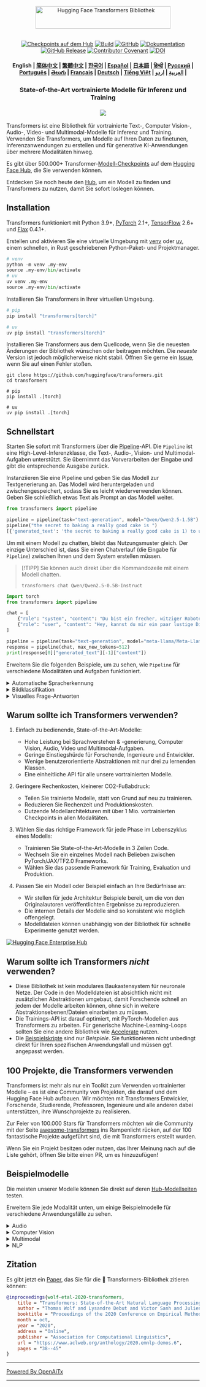 <!---
Copyright 2020 The HuggingFace Team. Alle Rechte vorbehalten.

Lizenziert unter der Apache License, Version 2.0 (die "Lizenz");
Sie dürfen diese Datei nur in Übereinstimmung mit der Lizenz verwenden.
Eine Kopie der Lizenz erhalten Sie unter

    http://www.apache.org/licenses/LICENSE-2.0

Sofern nicht durch geltendes Recht vorgeschrieben oder schriftlich vereinbart, wird die Software
vertrieben unter der Lizenz auf einer "AS IS"-BASIS, OHNE GEWÄHRLEISTUNG ODER BEDINGUNGEN JEGLICHER ART, weder ausdrücklich noch stillschweigend.
Siehe die Lizenz für die spezifischen Regeln und Einschränkungen.
-->

<p align="center">
  <picture>
    <source media="(prefers-color-scheme: dark)" srcset="https://huggingface.co/datasets/huggingface/documentation-images/raw/main/transformers-logo-dark.svg">
    <source media="(prefers-color-scheme: light)" srcset="https://huggingface.co/datasets/huggingface/documentation-images/raw/main/transformers-logo-light.svg">
    <img alt="Hugging Face Transformers Bibliothek" src="https://huggingface.co/datasets/huggingface/documentation-images/raw/main/transformers-logo-light.svg" width="352" height="59" style="max-width: 100%;">
  </picture>
  <br/>
  <br/>
</p>

<p align="center">
    <a href="https://huggingface.com/models"><img alt="Checkpoints auf dem Hub" src="https://img.shields.io/endpoint?url=https://huggingface.co/api/shields/models&color=brightgreen"></a>
    <a href="https://circleci.com/gh/huggingface/transformers"><img alt="Build" src="https://img.shields.io/circleci/build/github/huggingface/transformers/main"></a>
    <a href="https://github.com/huggingface/transformers/blob/main/LICENSE"><img alt="GitHub" src="https://img.shields.io/github/license/huggingface/transformers.svg?color=blue"></a>
    <a href="https://huggingface.co/docs/transformers/index"><img alt="Dokumentation" src="https://img.shields.io/website/http/huggingface.co/docs/transformers/index.svg?down_color=red&down_message=offline&up_message=online"></a>
    <a href="https://github.com/huggingface/transformers/releases"><img alt="GitHub Release" src="https://img.shields.io/github/release/huggingface/transformers.svg"></a>
    <a href="https://github.com/huggingface/transformers/blob/main/CODE_OF_CONDUCT.md"><img alt="Contributor Covenant" src="https://img.shields.io/badge/Contributor%20Covenant-v2.0%20adopted-ff69b4.svg"></a>
    <a href="https://zenodo.org/badge/latestdoi/155220641"><img src="https://zenodo.org/badge/155220641.svg" alt="DOI"></a>
</p>

<h4 align="center">
    <p>
        <b>English</b> |
        <a href="https://github.com/huggingface/transformers/blob/main/i18n/README_zh-hans.md">简体中文</a> |
        <a href="https://github.com/huggingface/transformers/blob/main/i18n/README_zh-hant.md">繁體中文</a> |
        <a href="https://github.com/huggingface/transformers/blob/main/i18n/README_ko.md">한국어</a> |
        <a href="https://github.com/huggingface/transformers/blob/main/i18n/README_es.md">Español</a> |
        <a href="https://github.com/huggingface/transformers/blob/main/i18n/README_ja.md">日本語</a> |
        <a href="https://github.com/huggingface/transformers/blob/main/i18n/README_hd.md">हिन्दी</a> |
        <a href="https://github.com/huggingface/transformers/blob/main/i18n/README_ru.md">Русский</a> |
        <a href="https://github.com/huggingface/transformers/blob/main/i18n/README_pt-br.md">Рortuguês</a> |
        <a href="https://github.com/huggingface/transformers/blob/main/i18n/README_te.md">తెలుగు</a> |
        <a href="https://github.com/huggingface/transformers/blob/main/i18n/README_fr.md">Français</a> |
        <a href="https://github.com/huggingface/transformers/blob/main/i18n/README_de.md">Deutsch</a> |
        <a href="https://github.com/huggingface/transformers/blob/main/i18n/README_vi.md">Tiếng Việt</a> |
        <a href="https://github.com/huggingface/transformers/blob/main/i18n/README_ar.md">العربية</a> |
        <a href="https://github.com/huggingface/transformers/blob/main/i18n/README_ur.md">اردو</a> |
    </p>
</h4>

<h3 align="center">
    <p>State-of-the-Art vortrainierte Modelle für Inferenz und Training</p>
</h3>

<h3 align="center">
    <a href="https://hf.co/course"><img src="https://huggingface.co/datasets/huggingface/documentation-images/resolve/main/course_banner.png"></a>
</h3>

Transformers ist eine Bibliothek für vortrainierte Text-, Computer Vision-, Audio-, Video- und Multimodal-Modelle für Inferenz und Training. Verwenden Sie Transformers, um Modelle auf Ihren Daten zu finetunen, Inferenzanwendungen zu erstellen und für generative KI-Anwendungen über mehrere Modalitäten hinweg.

Es gibt über 500.000+ Transformer-[Modell-Checkpoints](https://huggingface.co/models?library=transformers&sort=trending) auf dem [Hugging Face Hub](https://huggingface.com/models), die Sie verwenden können.

Entdecken Sie noch heute den [Hub](https://huggingface.com/), um ein Modell zu finden und Transformers zu nutzen, damit Sie sofort loslegen können.

## Installation

Transformers funktioniert mit Python 3.9+, [PyTorch](https://pytorch.org/get-started/locally/) 2.1+, [TensorFlow](https://www.tensorflow.org/install/pip) 2.6+ und [Flax](https://flax.readthedocs.io/en/latest/) 0.4.1+.

Erstellen und aktivieren Sie eine virtuelle Umgebung mit [venv](https://docs.python.org/3/library/venv.html) oder [uv](https://docs.astral.sh/uv/), einem schnellen, in Rust geschriebenen Python-Paket- und Projektmanager.

```py
# venv
python -m venv .my-env
source .my-env/bin/activate
# uv
uv venv .my-env
source .my-env/bin/activate
```

Installieren Sie Transformers in Ihrer virtuellen Umgebung.

```py
# pip
pip install "transformers[torch]"

# uv
uv pip install "transformers[torch]"
```

Installieren Sie Transformers aus dem Quellcode, wenn Sie die neuesten Änderungen der Bibliothek wünschen oder beitragen möchten. Die *neueste* Version ist jedoch möglicherweise nicht stabil. Öffnen Sie gerne ein [Issue](https://github.com/huggingface/transformers/issues), wenn Sie auf einen Fehler stoßen.

```shell
git clone https://github.com/huggingface/transformers.git
cd transformers

# pip
pip install .[torch]

# uv
uv pip install .[torch]
```

## Schnellstart

Starten Sie sofort mit Transformers über die [Pipeline](https://huggingface.co/docs/transformers/pipeline_tutorial)-API. Die `Pipeline` ist eine High-Level-Inferenzklasse, die Text-, Audio-, Vision- und Multimodal-Aufgaben unterstützt. Sie übernimmt das Vorverarbeiten der Eingabe und gibt die entsprechende Ausgabe zurück.

Instanziieren Sie eine Pipeline und geben Sie das Modell zur Textgenerierung an. Das Modell wird heruntergeladen und zwischengespeichert, sodass Sie es leicht wiederverwenden können. Geben Sie schließlich etwas Text als Prompt an das Modell weiter.

```py
from transformers import pipeline

pipeline = pipeline(task="text-generation", model="Qwen/Qwen2.5-1.5B")
pipeline("the secret to baking a really good cake is ")
[{'generated_text': 'the secret to baking a really good cake is 1) to use the right ingredients and 2) to follow the recipe exactly. the recipe for the cake is as follows: 1 cup of sugar, 1 cup of flour, 1 cup of milk, 1 cup of butter, 1 cup of eggs, 1 cup of chocolate chips. if you want to make 2 cakes, how much sugar do you need? To make 2 cakes, you will need 2 cups of sugar.'}]
```

Um mit einem Modell zu chatten, bleibt das Nutzungsmuster gleich. Der einzige Unterschied ist, dass Sie einen Chatverlauf (die Eingabe für `Pipeline`) zwischen Ihnen und dem System erstellen müssen.

> [!TIPP]
> Sie können auch direkt über die Kommandozeile mit einem Modell chatten.
> ```shell
> transformers chat Qwen/Qwen2.5-0.5B-Instruct
> ```

```py
import torch
from transformers import pipeline

chat = [
    {"role": "system", "content": "Du bist ein frecher, witziger Roboter, wie ihn Hollywood etwa 1986 sich vorgestellt hat."},
    {"role": "user", "content": "Hey, kannst du mir ein paar lustige Dinge sagen, die man in New York machen kann?"}
]

pipeline = pipeline(task="text-generation", model="meta-llama/Meta-Llama-3-8B-Instruct", torch_dtype=torch.bfloat16, device_map="auto")
response = pipeline(chat, max_new_tokens=512)
print(response[0]["generated_text"][-1]["content"])
```

Erweitern Sie die folgenden Beispiele, um zu sehen, wie `Pipeline` für verschiedene Modalitäten und Aufgaben funktioniert.

<details>
<summary>Automatische Spracherkennung</summary>

```py
from transformers import pipeline

pipeline = pipeline(task="automatic-speech-recognition", model="openai/whisper-large-v3")
pipeline("https://huggingface.co/datasets/Narsil/asr_dummy/resolve/main/mlk.flac")
{'text': ' I have a dream that one day this nation will rise up and live out the true meaning of its creed.'}
```

</details>

<details>
<summary>Bildklassifikation</summary>

<h3 align="center">
    <a><img src="https://huggingface.co/datasets/Narsil/image_dummy/raw/main/parrots.png"></a>
</h3>

```py
from transformers import pipeline

pipeline = pipeline(task="image-classification", model="facebook/dinov2-small-imagenet1k-1-layer")
pipeline("https://huggingface.co/datasets/Narsil/image_dummy/raw/main/parrots.png")
[{'label': 'macaw', 'score': 0.997848391532898},
 {'label': 'sulphur-crested cockatoo, Kakatoe galerita, Cacatua galerita',
  'score': 0.0016551691805943847},
 {'label': 'lorikeet', 'score': 0.00018523589824326336},
 {'label': 'African grey, African gray, Psittacus erithacus',
  'score': 7.85409429227002e-05},
 {'label': 'quail', 'score': 5.502637941390276e-05}]
```

</details>

<details>
<summary>Visuelles Frage-Antworten</summary>


<h3 align="center">
    <a><img src="https://huggingface.co/datasets/huggingface/documentation-images/resolve/main/transformers/tasks/idefics-few-shot.jpg"></a>
</h3>

```py
from transformers import pipeline

pipeline = pipeline(task="visual-question-answering", model="Salesforce/blip-vqa-base")
pipeline(
    image="https://huggingface.co/datasets/huggingface/documentation-images/resolve/main/transformers/tasks/idefics-few-shot.jpg",
    question="What is in the image?",
)
[{'answer': 'statue of liberty'}]
```

</details>

## Warum sollte ich Transformers verwenden?

1. Einfach zu bedienende, State-of-the-Art-Modelle:
    - Hohe Leistung bei Sprachverstehen & -generierung, Computer Vision, Audio, Video und Multimodal-Aufgaben.
    - Geringe Einstiegshürde für Forschende, Ingenieure und Entwickler.
    - Wenige benutzerorientierte Abstraktionen mit nur drei zu lernenden Klassen.
    - Eine einheitliche API für alle unsere vortrainierten Modelle.

1. Geringere Rechenkosten, kleinerer CO2-Fußabdruck:
    - Teilen Sie trainierte Modelle, statt von Grund auf neu zu trainieren.
    - Reduzieren Sie Rechenzeit und Produktionskosten.
    - Dutzende Modellarchitekturen mit über 1 Mio. vortrainierten Checkpoints in allen Modalitäten.

1. Wählen Sie das richtige Framework für jede Phase im Lebenszyklus eines Modells:
    - Trainieren Sie State-of-the-Art-Modelle in 3 Zeilen Code.
    - Wechseln Sie ein einzelnes Modell nach Belieben zwischen PyTorch/JAX/TF2.0 Frameworks.
    - Wählen Sie das passende Framework für Training, Evaluation und Produktion.

1. Passen Sie ein Modell oder Beispiel einfach an Ihre Bedürfnisse an:
    - Wir stellen für jede Architektur Beispiele bereit, um die von den Originalautoren veröffentlichten Ergebnisse zu reproduzieren.
    - Die internen Details der Modelle sind so konsistent wie möglich offengelegt.
    - Modelldateien können unabhängig von der Bibliothek für schnelle Experimente genutzt werden.

<a target="_blank" href="https://huggingface.co/enterprise">
    <img alt="Hugging Face Enterprise Hub" src="https://github.com/user-attachments/assets/247fb16d-d251-4583-96c4-d3d76dda4925">
</a><br>

## Warum sollte ich Transformers *nicht* verwenden?

- Diese Bibliothek ist kein modulares Baukastensystem für neuronale Netze. Der Code in den Modelldateien ist absichtlich nicht mit zusätzlichen Abstraktionen umgebaut, damit Forschende schnell an jedem der Modelle arbeiten können, ohne sich in weitere Abstraktionsebenen/Dateien einarbeiten zu müssen.
- Die Trainings-API ist darauf optimiert, mit PyTorch-Modellen aus Transformers zu arbeiten. Für generische Machine-Learning-Loops sollten Sie eine andere Bibliothek wie [Accelerate](https://huggingface.co/docs/accelerate) nutzen.
- Die [Beispielskripte]((https://github.com/huggingface/transformers/tree/main/examples)) sind nur *Beispiele*. Sie funktionieren nicht unbedingt direkt für Ihren spezifischen Anwendungsfall und müssen ggf. angepasst werden.

## 100 Projekte, die Transformers verwenden

Transformers ist mehr als nur ein Toolkit zum Verwenden vortrainierter Modelle – es ist eine Community von Projekten, die darauf und dem Hugging Face Hub aufbauen. Wir möchten mit Transformers Entwickler, Forschende, Studierende, Professoren, Ingenieure und alle anderen dabei unterstützen, ihre Wunschprojekte zu realisieren.

Zur Feier von 100.000 Stars für Transformers möchten wir die Community mit der Seite [awesome-transformers](./awesome-transformers.md) ins Rampenlicht rücken, auf der 100 fantastische Projekte aufgeführt sind, die mit Transformers erstellt wurden.

Wenn Sie ein Projekt besitzen oder nutzen, das Ihrer Meinung nach auf die Liste gehört, öffnen Sie bitte einen PR, um es hinzuzufügen!

## Beispielmodelle

Die meisten unserer Modelle können Sie direkt auf deren [Hub-Modellseiten](https://huggingface.co/models) testen.

Erweitern Sie jede Modalität unten, um einige Beispielmodelle für verschiedene Anwendungsfälle zu sehen.

<details>
<summary>Audio</summary>

- Audioklassifikation mit [Whisper](https://huggingface.co/openai/whisper-large-v3-turbo)
- Automatische Spracherkennung mit [Moonshine](https://huggingface.co/UsefulSensors/moonshine)
- Schlüsselworterkennung mit [Wav2Vec2](https://huggingface.co/superb/wav2vec2-base-superb-ks)
- Sprach-zu-Sprach-Generierung mit [Moshi](https://huggingface.co/kyutai/moshiko-pytorch-bf16)
- Text-zu-Audio mit [MusicGen](https://huggingface.co/facebook/musicgen-large)
- Text-zu-Sprache mit [Bark](https://huggingface.co/suno/bark)

</details>

<details>
<summary>Computer Vision</summary>

- Automatische Maskengenerierung mit [SAM](https://huggingface.co/facebook/sam-vit-base)
- Tiefenschätzung mit [DepthPro](https://huggingface.co/apple/DepthPro-hf)
- Bildklassifikation mit [DINO v2](https://huggingface.co/facebook/dinov2-base)
- Keypoint-Erkennung mit [SuperGlue](https://huggingface.co/magic-leap-community/superglue_outdoor)
- Keypoint-Matching mit [SuperGlue](https://huggingface.co/magic-leap-community/superglue)
- Objekterkennung mit [RT-DETRv2](https://huggingface.co/PekingU/rtdetr_v2_r50vd)
- Posenabschätzung mit [VitPose](https://huggingface.co/usyd-community/vitpose-base-simple)
- Universelle Segmentierung mit [OneFormer](https://huggingface.co/shi-labs/oneformer_ade20k_swin_large)
- Videoklassifikation mit [VideoMAE](https://huggingface.co/MCG-NJU/videomae-large)

</details>

<details>
<summary>Multimodal</summary>

- Audio oder Text zu Text mit [Qwen2-Audio](https://huggingface.co/Qwen/Qwen2-Audio-7B)
- Dokumenten-Fragebeantwortung mit [LayoutLMv3](https://huggingface.co/microsoft/layoutlmv3-base)
- Bild oder Text zu Text mit [Qwen-VL](https://huggingface.co/Qwen/Qwen2.5-VL-3B-Instruct)
- Bildbeschreibung mit [BLIP-2](https://huggingface.co/Salesforce/blip2-opt-2.7b)
- OCR-basiertes Dokumentenverständnis mit [GOT-OCR2](https://huggingface.co/stepfun-ai/GOT-OCR-2.0-hf)
- Tabellen-Fragebeantwortung mit [TAPAS](https://huggingface.co/google/tapas-base)
- Vereinheitlichtes multimodales Verstehen und Generieren mit [Emu3](https://huggingface.co/BAAI/Emu3-Gen)
- Vision zu Text mit [Llava-OneVision](https://huggingface.co/llava-hf/llava-onevision-qwen2-0.5b-ov-hf)
- Visuelles Frage-Antworten mit [Llava](https://huggingface.co/llava-hf/llava-1.5-7b-hf)
- Visuelle referentielle Segmentierung mit [Kosmos-2](https://huggingface.co/microsoft/kosmos-2-patch14-224)

</details>

<details>
<summary>NLP</summary>

- Maskierte Wortvervollständigung mit [ModernBERT](https://huggingface.co/answerdotai/ModernBERT-base)
- Benannte Entitätenerkennung mit [Gemma](https://huggingface.co/google/gemma-2-2b)
- Fragebeantwortung mit [Mixtral](https://huggingface.co/mistralai/Mixtral-8x7B-v0.1)
- Zusammenfassung mit [BART](https://huggingface.co/facebook/bart-large-cnn)
- Übersetzung mit [T5](https://huggingface.co/google-t5/t5-base)
- Textgenerierung mit [Llama](https://huggingface.co/meta-llama/Llama-3.2-1B)
- Textklassifikation mit [Qwen](https://huggingface.co/Qwen/Qwen2.5-0.5B)

</details>

## Zitation

Es gibt jetzt ein [Paper](https://www.aclweb.org/anthology/2020.emnlp-demos.6/), das Sie für die 🤗 Transformers-Bibliothek zitieren können:
```bibtex
@inproceedings{wolf-etal-2020-transformers,
    title = "Transformers: State-of-the-Art Natural Language Processing",
    author = "Thomas Wolf and Lysandre Debut and Victor Sanh and Julien Chaumond and Clement Delangue and Anthony Moi and Pierric Cistac and Tim Rault and Rémi Louf and Morgan Funtowicz and Joe Davison and Sam Shleifer and Patrick von Platen and Clara Ma and Yacine Jernite and Julien Plu and Canwen Xu and Teven Le Scao and Sylvain Gugger and Mariama Drame and Quentin Lhoest and Alexander M. Rush",
    booktitle = "Proceedings of the 2020 Conference on Empirical Methods in Natural Language Processing: System Demonstrations",
    month = oct,
    year = "2020",
    address = "Online",
    publisher = "Association for Computational Linguistics",
    url = "https://www.aclweb.org/anthology/2020.emnlp-demos.6",
    pages = "38--45"
}
```

---

[Powered By OpenAiTx](https://github.com/OpenAiTx/OpenAiTx)

---